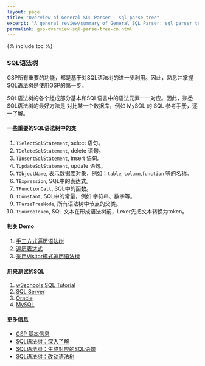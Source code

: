 ```yaml
---
layout: page
title: "Overview of General SQL Parser - sql parse tree"
excerpt: "A general review/summary of General SQL Parser: sql parser tree"
permalink: gsp-overview-sql-parse-tree-cn.html
---
```


{% include toc %}

### SQL语法树

GSP所有重要的功能，都是基于对SQL语法树的进一步利用。因此，熟悉并掌握
SQL语法树是使用GSP的第一步。

SQL语法树的各个组成部分基本和SQL语言中的语法元素一一对应。因此，熟悉
SQL语法树的最好方法是 对比某一个数据库，例如 MySQL 的 SQL 参考手册，逐一了解。


#### 一些重要的SQL语法树中的类
1. `TSelectSqlStatement`, select 语句。
2. `TDeleteSqlStatement`, delete 语句。
3. `TInsertSqlStatement`, insert 语句。
4. `TUpdateSqlStatement`, update 语句。
5. `TObjectName`, 表示数据库对象，例如：`table`, `column`,`function` 等的名称。
6. `TExpression`, SQL中的表达式。
7. `TFunctionCall`, SQL中的函数。
8. `TConstant`,  SQL中的常量，例如 字符串、数字等。
9. `TParseTreeNode`, 所有语法树中节点的父类。
10. `TSourceToken`, SQL 文本在形成语法树前，Lexer先把文本转换为token。


#### 相关 Demo
1. [手工方式遍历语法树](https://github.com/sqlparser/gsp_demo_java/tree/master/src/main/java/demos/analyzescript)
2. [遍历表达式](https://github.com/sqlparser/gsp_demo_java/tree/master/src/main/java/demos/expressionTraverser)
3. [采用Visitor模式遍历语法树](https://github.com/sqlparser/gsp_demo_java/tree/master/src/main/java/demos/visitors)


#### 用来测试的SQL
1. [w3schools SQL Tutorial](https://www.w3schools.com/sql/sql_intro.asp)
2. [SQL Server](https://docs.microsoft.com/en-us/sql/t-sql/queries/select-transact-sql?view=sql-server-ver15)
3. [Oracle](https://docs.oracle.com/cd/B19306_01/server.102/b14200/toc.htm)
5. [MySQL](https://dev.mysql.com/doc/refman/8.0/en/select.html)

#### 更多信息
- [GSP 基本信息](/gsp-overview-cn.html) 
- [SQL语法树：深入了解](/gsp-overview-sql-parse-tree-cn.html) 
- [SQL语法树：生成对应的SQL语句](/gsp-sql-parse-tree-to-query-cn.html)
- [SQL语法树：改动语法树](/gsp-sql-parse-tree-manipulation-cn.html) 